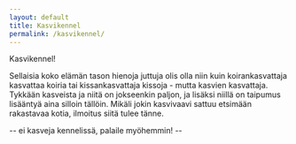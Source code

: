 ```yaml
---
layout: default
title: Kasvikennel
permalink: /kasvikennel/
---
```


Kasvikennel!

Sellaisia koko elämän tason hienoja juttuja olis olla niin kuin koirankasvattaja kasvattaa koiria tai kissankasvattaja kissoja - mutta kasvien kasvattaja. Tykkään kasveista ja niitä on jokseenkin paljon, ja lisäksi niillä on taipumus lisääntyä aina silloin tällöin. Mikäli jokin kasvivaavi sattuu etsimään rakastavaa kotia, ilmoitus siitä tulee tänne.

-- ei kasveja kennelissä, palaile myöhemmin! --
